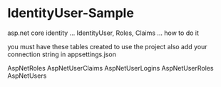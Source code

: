 # IdentityUser-Sample
asp.net core identity ... IdentityUser, Roles, Claims ... how to do it

you must have these tables created to use the project also add your connection string in appsettings.json

AspNetRoles
AspNetUserClaims
AspNetUserLogins
AspNetUserRoles
AspNetUsers
